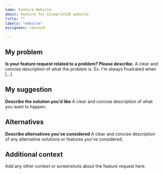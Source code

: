 ```yaml
---
name: Feature Website
about: Feature for blueprintUE website
title: ""
labels: "website"
assignees: rancoud

---
```


## My problem
**Is your feature request related to a problem? Please describe.**
A clear and concise description of what the problem is. Ex. I'm always frustrated when [...]

## My suggestion
**Describe the solution you'd like**
A clear and concise description of what you want to happen.

## Alternatives
**Describe alternatives you've considered**
A clear and concise description of any alternative solutions or features you've considered.

## Additional context
Add any other context or screenshots about the feature request here.